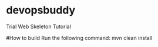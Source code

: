 # devopsbuddy
Trial Web Skeleton Tutorial

#How to build 
Run the following command:
mvn clean install
